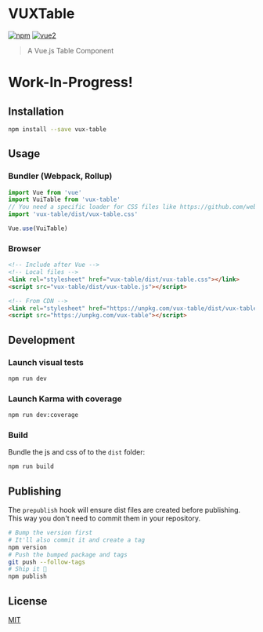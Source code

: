 # VUXTable

[![npm](https://img.shields.io/npm/v/vux-table.svg)](https://www.npmjs.com/package/vux-table) [![vue2](https://img.shields.io/badge/vue-2.x-brightgreen.svg)](https://vuejs.org/)

> A Vue.js Table Component

# Work-In-Progress!

## Installation

```bash
npm install --save vux-table
```

## Usage

### Bundler (Webpack, Rollup)

```js
import Vue from 'vue'
import VuiTable from 'vux-table'
// You need a specific loader for CSS files like https://github.com/webpack/css-loader
import 'vux-table/dist/vux-table.css'

Vue.use(VuiTable)
```

### Browser

```html
<!-- Include after Vue -->
<!-- Local files -->
<link rel="stylesheet" href="vux-table/dist/vux-table.css"></link>
<script src="vux-table/dist/vux-table.js"></script>

<!-- From CDN -->
<link rel="stylesheet" href="https://unpkg.com/vux-table/dist/vux-table.css"></link>
<script src="https://unpkg.com/vux-table"></script>
```

## Development

### Launch visual tests

```bash
npm run dev
```

### Launch Karma with coverage

```bash
npm run dev:coverage
```

### Build

Bundle the js and css of to the `dist` folder:

```bash
npm run build
```


## Publishing

The `prepublish` hook will ensure dist files are created before publishing. This
way you don't need to commit them in your repository.

```bash
# Bump the version first
# It'll also commit it and create a tag
npm version
# Push the bumped package and tags
git push --follow-tags
# Ship it 🚀
npm publish
```

## License

[MIT](http://opensource.org/licenses/MIT)
